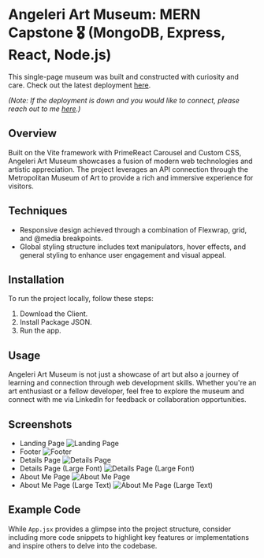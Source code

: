 # Angeleri Art Museum: MERN Capstone 🎖️ (MongoDB, Express, React, Node.js)

This single-page museum was built and constructed with curiosity and care. Check out the latest deployment [here](insert-deployment-link).

*(Note: If the deployment is down and you would like to connect, please reach out to me [here](https://www.linkedin.com/in/cameron-angeleri/).)*

## Overview

Built on the Vite framework with PrimeReact Carousel and Custom CSS, Angeleri Art Museum showcases a fusion of modern web technologies and artistic appreciation. The project leverages an API connection through the Metropolitan Museum of Art to provide a rich and immersive experience for visitors.

## Techniques

- Responsive design achieved through a combination of Flexwrap, grid, and @media breakpoints.
- Global styling structure includes text manipulators, hover effects, and general styling to enhance user engagement and visual appeal.

## Installation

To run the project locally, follow these steps:
1. Download the Client.
2. Install Package JSON.
3. Run the app.

## Usage

Angeleri Art Museum is not just a showcase of art but also a journey of learning and connection through web development skills. Whether you're an art enthusiast or a fellow developer, feel free to explore the museum and connect with me via LinkedIn for feedback or collaboration opportunities.

## Screenshots

- Landing Page ![Landing Page](landing-page-screenshot.png)
- Footer ![Footer](footer-screenshot.png)
- Details Page ![Details Page](details-page-screenshot.png)
- Details Page (Large Font) ![Details Page (Large Font)](details-page-large-font-screenshot.png)
- About Me Page ![About Me Page](about-me-page-screenshot.png)
- About Me Page (Large Text) ![About Me Page (Large Text)](about-me-page-large-text-screenshot.png)

## Example Code

While `App.jsx` provides a glimpse into the project structure, consider including more code snippets to highlight key features or implementations and inspire others to delve into the codebase.
